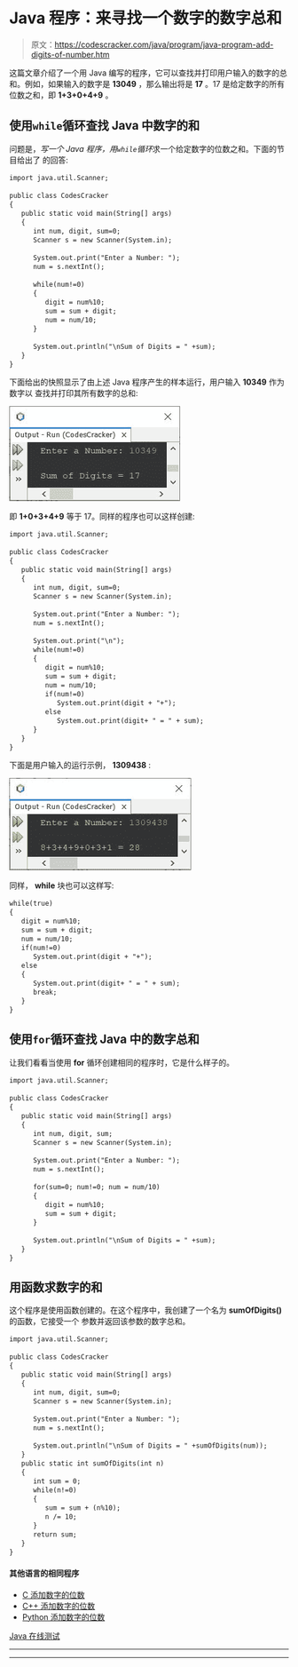 # Java 程序：来寻找一个数字的数字总和

> 原文：<https://codescracker.com/java/program/java-program-add-digits-of-number.htm>

这篇文章介绍了一个用 Java 编写的程序，它可以查找并打印用户输入的数字的总和。例如，如果输入的数字是 **13049** ，那么输出将是 **17** 。17 是给定数字的所有位数之和，即 **1+3+0+4+9** 。

## 使用`while`循环查找 Java 中数字的和

问题是，*写一个 Java 程序，用`while`循环*求一个给定数字的位数之和。下面的节目给出了 的回答:

```
import java.util.Scanner;

public class CodesCracker
{
   public static void main(String[] args)
   {
      int num, digit, sum=0;
      Scanner s = new Scanner(System.in);

      System.out.print("Enter a Number: ");
      num = s.nextInt();

      while(num!=0)
      {
         digit = num%10;
         sum = sum + digit;
         num = num/10;
      }

      System.out.println("\nSum of Digits = " +sum);
   }
}
```

下面给出的快照显示了由上述 Java 程序产生的样本运行，用户输入 **10349** 作为数字以 查找并打印其所有数字的总和:

![java find sum of digits of number](img/08b684ea444334562e4918221851560a.png)

即 **1+0+3+4+9** 等于 17。同样的程序也可以这样创建:

```
import java.util.Scanner;

public class CodesCracker
{
   public static void main(String[] args)
   {
      int num, digit, sum=0;
      Scanner s = new Scanner(System.in);

      System.out.print("Enter a Number: ");
      num = s.nextInt();

      System.out.print("\n");
      while(num!=0)
      {
         digit = num%10;
         sum = sum + digit;
         num = num/10;
         if(num!=0)
            System.out.print(digit + "+");
         else
            System.out.print(digit+ " = " + sum);
      }
   }
}
```

下面是用户输入的运行示例， **1309438** :

![find sum of digits of number java](img/69d851a5d6d42f2560e282edd1c3f917.png)

同样， **while** 块也可以这样写:

```
while(true)
{
   digit = num%10;
   sum = sum + digit;
   num = num/10;
   if(num!=0)
      System.out.print(digit + "+");
   else
   {
      System.out.print(digit+ " = " + sum);
      break;
   }
}
```

## 使用`for`循环查找 Java 中的数字总和

让我们看看当使用 **for** 循环创建相同的程序时，它是什么样子的。

```
import java.util.Scanner;

public class CodesCracker
{
   public static void main(String[] args)
   {
      int num, digit, sum;
      Scanner s = new Scanner(System.in);

      System.out.print("Enter a Number: ");
      num = s.nextInt();

      for(sum=0; num!=0; num = num/10)
      {
         digit = num%10;
         sum = sum + digit;
      }

      System.out.println("\nSum of Digits = " +sum);
   }
}
```

## 用函数求数字的和

这个程序是使用函数创建的。在这个程序中，我创建了一个名为 **sumOfDigits()** 的函数，它接受一个 参数并返回该参数的数字总和。

```
import java.util.Scanner;

public class CodesCracker
{
   public static void main(String[] args)
   {
      int num, digit, sum=0;
      Scanner s = new Scanner(System.in);

      System.out.print("Enter a Number: ");
      num = s.nextInt();

      System.out.println("\nSum of Digits = " +sumOfDigits(num));
   }
   public static int sumOfDigits(int n)
   {
      int sum = 0;
      while(n!=0)
      {
         sum = sum + (n%10);
         n /= 10;
      }
      return sum;
   }
}
```

#### 其他语言的相同程序

*   [C 添加数字的位数](/c/program/c-program-add-number-digits.htm)
*   [C++ 添加数字的位数](/cpp/program/cpp-program-add-number-digits.htm)
*   [Python 添加数字的位数](/python/program/python-program-add-digits-of-number.htm)

[Java 在线测试](/exam/showtest.php?subid=1)

* * *

* * *